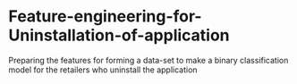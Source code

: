 # Feature-engineering-for-Uninstallation-of-application
Preparing the features for forming a data-set to make a binary classification model for the retailers who uninstall the application
